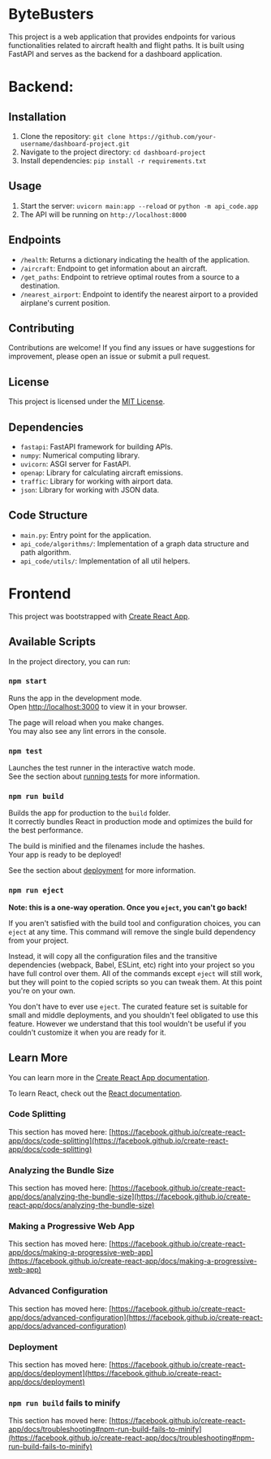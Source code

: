# ByteBusters

This project is a web application that provides endpoints for various functionalities related to aircraft health and  flight paths. It is built using FastAPI and serves as the backend for a dashboard application.

# Backend:
## Installation

1. Clone the repository: `git clone https://github.com/your-username/dashboard-project.git`
2. Navigate to the project directory: `cd dashboard-project`
3. Install dependencies: `pip install -r requirements.txt`

## Usage

1. Start the server: `uvicorn main:app --reload` or  `python -m api_code.app`
2. The API will be running on `http://localhost:8000`

## Endpoints

- `/health`: Returns a dictionary indicating the health of the application.
- `/aircraft`: Endpoint to get information about an aircraft.
- `/get_paths`: Endpoint to retrieve optimal routes from a source to a destination.
- `/nearest_airport`: Endpoint to identify the nearest airport to a provided airplane's current position.

## Contributing

Contributions are welcome! If you find any issues or have suggestions for improvement, please open an issue or submit a pull request.

## License

This project is licensed under the [MIT License](LICENSE).

## Dependencies

- `fastapi`: FastAPI framework for building APIs.
- `numpy`: Numerical computing library.
- `uvicorn`: ASGI server for FastAPI.
- `openap`: Library for calculating aircraft emissions.
- `traffic`: Library for working with airport data.
- `json`: Library for working with JSON data.

## Code Structure

- `main.py`: Entry point for the application.
- `api_code/algorithms/`: Implementation of a graph data structure and path algorithm.
-  `api_code/utils/`: Implementation of all util helpers.

# Frontend
This project was bootstrapped with [Create React App](https://github.com/facebook/create-react-app).

## Available Scripts

In the project directory, you can run:

### `npm start`

Runs the app in the development mode.\
Open [http://localhost:3000](http://localhost:3000) to view it in your browser.

The page will reload when you make changes.\
You may also see any lint errors in the console.

### `npm test`

Launches the test runner in the interactive watch mode.\
See the section about [running tests](https://facebook.github.io/create-react-app/docs/running-tests) for more information.

### `npm run build`

Builds the app for production to the `build` folder.\
It correctly bundles React in production mode and optimizes the build for the best performance.

The build is minified and the filenames include the hashes.\
Your app is ready to be deployed!

See the section about [deployment](https://facebook.github.io/create-react-app/docs/deployment) for more information.

### `npm run eject`

**Note: this is a one-way operation. Once you `eject`, you can't go back!**

If you aren't satisfied with the build tool and configuration choices, you can `eject` at any time. This command will remove the single build dependency from your project.

Instead, it will copy all the configuration files and the transitive dependencies (webpack, Babel, ESLint, etc) right into your project so you have full control over them. All of the commands except `eject` will still work, but they will point to the copied scripts so you can tweak them. At this point you're on your own.

You don't have to ever use `eject`. The curated feature set is suitable for small and middle deployments, and you shouldn't feel obligated to use this feature. However we understand that this tool wouldn't be useful if you couldn't customize it when you are ready for it.

## Learn More

You can learn more in the [Create React App documentation](https://facebook.github.io/create-react-app/docs/getting-started).

To learn React, check out the [React documentation](https://reactjs.org/).

### Code Splitting

This section has moved here: [https://facebook.github.io/create-react-app/docs/code-splitting](https://facebook.github.io/create-react-app/docs/code-splitting)

### Analyzing the Bundle Size

This section has moved here: [https://facebook.github.io/create-react-app/docs/analyzing-the-bundle-size](https://facebook.github.io/create-react-app/docs/analyzing-the-bundle-size)

### Making a Progressive Web App

This section has moved here: [https://facebook.github.io/create-react-app/docs/making-a-progressive-web-app](https://facebook.github.io/create-react-app/docs/making-a-progressive-web-app)

### Advanced Configuration

This section has moved here: [https://facebook.github.io/create-react-app/docs/advanced-configuration](https://facebook.github.io/create-react-app/docs/advanced-configuration)

### Deployment

This section has moved here: [https://facebook.github.io/create-react-app/docs/deployment](https://facebook.github.io/create-react-app/docs/deployment)

### `npm run build` fails to minify

This section has moved here: [https://facebook.github.io/create-react-app/docs/troubleshooting#npm-run-build-fails-to-minify](https://facebook.github.io/create-react-app/docs/troubleshooting#npm-run-build-fails-to-minify)
